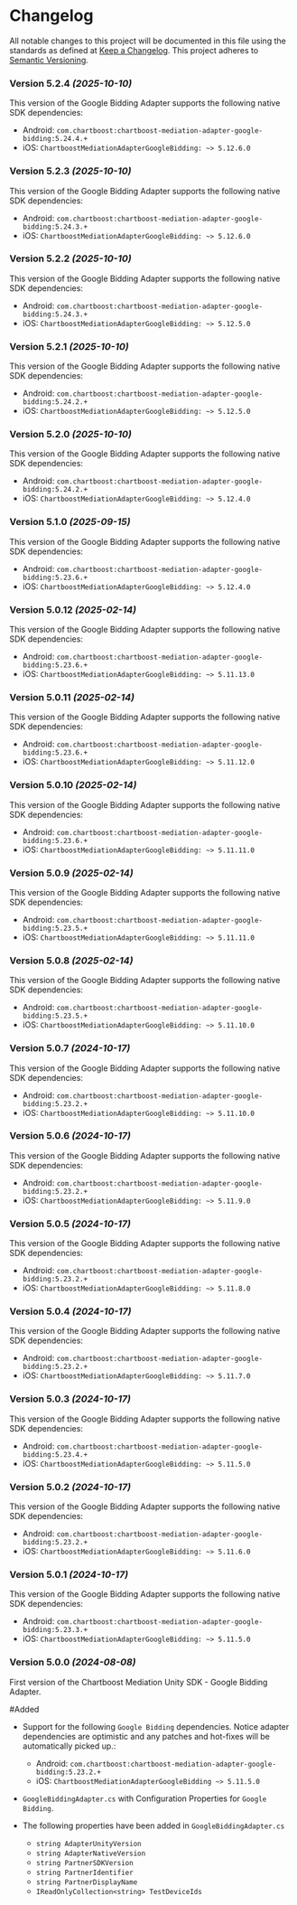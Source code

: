 # Changelog
All notable changes to this project will be documented in this file using the standards as defined at [Keep a Changelog](https://keepachangelog.com/en/1.0.0/). This project adheres to [Semantic Versioning](https://semver.org/spec/v2.0.0).

### Version 5.2.4 *(2025-10-10)*
This version of the Google Bidding Adapter supports the following native SDK dependencies:
  * Android: `com.chartboost:chartboost-mediation-adapter-google-bidding:5.24.4.+`
  * iOS: `ChartboostMediationAdapterGoogleBidding: ~> 5.12.6.0`

### Version 5.2.3 *(2025-10-10)*
This version of the Google Bidding Adapter supports the following native SDK dependencies:
  * Android: `com.chartboost:chartboost-mediation-adapter-google-bidding:5.24.3.+`
  * iOS: `ChartboostMediationAdapterGoogleBidding: ~> 5.12.6.0`

### Version 5.2.2 *(2025-10-10)*
This version of the Google Bidding Adapter supports the following native SDK dependencies:
  * Android: `com.chartboost:chartboost-mediation-adapter-google-bidding:5.24.3.+`
  * iOS: `ChartboostMediationAdapterGoogleBidding: ~> 5.12.5.0`

### Version 5.2.1 *(2025-10-10)*
This version of the Google Bidding Adapter supports the following native SDK dependencies:
  * Android: `com.chartboost:chartboost-mediation-adapter-google-bidding:5.24.2.+`
  * iOS: `ChartboostMediationAdapterGoogleBidding: ~> 5.12.5.0`

### Version 5.2.0 *(2025-10-10)*
This version of the Google Bidding Adapter supports the following native SDK dependencies:
  * Android: `com.chartboost:chartboost-mediation-adapter-google-bidding:5.24.2.+`
  * iOS: `ChartboostMediationAdapterGoogleBidding: ~> 5.12.4.0`

### Version 5.1.0 *(2025-09-15)*
This version of the Google Bidding Adapter supports the following native SDK dependencies:
  * Android: `com.chartboost:chartboost-mediation-adapter-google-bidding:5.23.6.+`
  * iOS: `ChartboostMediationAdapterGoogleBidding: ~> 5.12.4.0`

### Version 5.0.12 *(2025-02-14)*
This version of the Google Bidding Adapter supports the following native SDK dependencies:
  * Android: `com.chartboost:chartboost-mediation-adapter-google-bidding:5.23.6.+`
  * iOS: `ChartboostMediationAdapterGoogleBidding: ~> 5.11.13.0`

### Version 5.0.11 *(2025-02-14)*
This version of the Google Bidding Adapter supports the following native SDK dependencies:
  * Android: `com.chartboost:chartboost-mediation-adapter-google-bidding:5.23.6.+`
  * iOS: `ChartboostMediationAdapterGoogleBidding: ~> 5.11.12.0`

### Version 5.0.10 *(2025-02-14)*
This version of the Google Bidding Adapter supports the following native SDK dependencies:
  * Android: `com.chartboost:chartboost-mediation-adapter-google-bidding:5.23.6.+`
  * iOS: `ChartboostMediationAdapterGoogleBidding: ~> 5.11.11.0`

### Version 5.0.9 *(2025-02-14)*
This version of the Google Bidding Adapter supports the following native SDK dependencies:
  * Android: `com.chartboost:chartboost-mediation-adapter-google-bidding:5.23.5.+`
  * iOS: `ChartboostMediationAdapterGoogleBidding: ~> 5.11.11.0`

### Version 5.0.8 *(2025-02-14)*
This version of the Google Bidding Adapter supports the following native SDK dependencies:
  * Android: `com.chartboost:chartboost-mediation-adapter-google-bidding:5.23.5.+`
  * iOS: `ChartboostMediationAdapterGoogleBidding: ~> 5.11.10.0`

### Version 5.0.7 *(2024-10-17)*
This version of the Google Bidding Adapter supports the following native SDK dependencies:
  * Android: `com.chartboost:chartboost-mediation-adapter-google-bidding:5.23.2.+`
  * iOS: `ChartboostMediationAdapterGoogleBidding: ~> 5.11.10.0`

### Version 5.0.6 *(2024-10-17)*
This version of the Google Bidding Adapter supports the following native SDK dependencies:
  * Android: `com.chartboost:chartboost-mediation-adapter-google-bidding:5.23.2.+`
  * iOS: `ChartboostMediationAdapterGoogleBidding: ~> 5.11.9.0`

### Version 5.0.5 *(2024-10-17)*
This version of the Google Bidding Adapter supports the following native SDK dependencies:
  * Android: `com.chartboost:chartboost-mediation-adapter-google-bidding:5.23.2.+`
  * iOS: `ChartboostMediationAdapterGoogleBidding: ~> 5.11.8.0`

### Version 5.0.4 *(2024-10-17)*
This version of the Google Bidding Adapter supports the following native SDK dependencies:
  * Android: `com.chartboost:chartboost-mediation-adapter-google-bidding:5.23.2.+`
  * iOS: `ChartboostMediationAdapterGoogleBidding: ~> 5.11.7.0`

### Version 5.0.3 *(2024-10-17)*
This version of the Google Bidding Adapter supports the following native SDK dependencies:
  * Android: `com.chartboost:chartboost-mediation-adapter-google-bidding:5.23.4.+`
  * iOS: `ChartboostMediationAdapterGoogleBidding: ~> 5.11.5.0`

### Version 5.0.2 *(2024-10-17)*
This version of the Google Bidding Adapter supports the following native SDK dependencies:
  * Android: `com.chartboost:chartboost-mediation-adapter-google-bidding:5.23.2.+`
  * iOS: `ChartboostMediationAdapterGoogleBidding: ~> 5.11.6.0`

### Version 5.0.1 *(2024-10-17)*
This version of the Google Bidding Adapter supports the following native SDK dependencies:
  * Android: `com.chartboost:chartboost-mediation-adapter-google-bidding:5.23.3.+`
  * iOS: `ChartboostMediationAdapterGoogleBidding: ~> 5.11.5.0`

### Version 5.0.0 *(2024-08-08)*

First version of the Chartboost Mediation Unity SDK - Google Bidding Adapter.

#Added 
- Support for the following `Google Bidding` dependencies. Notice adapter dependencies are optimistic and any patches and hot-fixes will be automatically picked up.:
    * Android: `com.chartboost:chartboost-mediation-adapter-google-bidding:5.23.2.+`
    * iOS: `ChartboostMediationAdapterGoogleBidding ~> 5.11.5.0`
    
- `GoogleBiddingAdapter.cs` with Configuration Properties for `Google Bidding`.
- The following properties have been added in `GoogleBiddingAdapter.cs`
    * `string AdapterUnityVersion`
    * `string AdapterNativeVersion`
    * `string PartnerSDKVersion`
    * `string PartnerIdentifier`
    * `string PartnerDisplayName`
    * `IReadOnlyCollection<string> TestDeviceIds`

